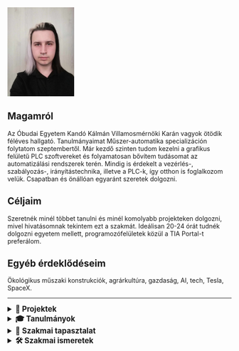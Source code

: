 <img src="./profile.jpg" alt="Profilkép" width="150">

## Magamról
Az Óbudai Egyetem Kandó Kálmán Villamosmérnöki Karán vagyok ötödik féléves hallgató. Tanulmányaimat Műszer-automatika specializáción folytatom szeptembertől. Már kezdő szinten tudom kezelni a grafikus felületű PLC szoftvereket és folyamatosan bővítem tudásomat az automatizálási rendszerek terén. Mindig is érdekelt a vezérlés-, szabályozás-, irányítástechnika, illetve a PLC-k, így otthon is foglalkozom velük. Csapatban és önállóan egyaránt szeretek dolgozni.

## Céljaim
Szeretnék minél többet tanulni és minél komolyabb projekteken dolgozni, mivel hivatásomnak tekintem ezt a szakmát. Ideálisan 20-24 órát tudnék dolgozni egyetem mellett, programozófelületek közül a TIA Portal-t preferálom.

## Egyéb érdeklődéseim
Ökológikus műszaki konstrukciók, agrárkultúra, gazdaság, AI, tech, Tesla, SpaceX.

---
<details>
  <summary style="font-size: 1.2em;"><strong>📂 Projektek</strong></summary>
  <details>
    <summary style="font-size: 1.1em;">⚙️ <strong>Projekt 1: Automata Rendszer Szimuláció</strong></summary>
    <p>Karácsonyfadíszek ellenőrzése. Egy rekeszben 4 dísz, ha 0 vagy 4 darab piros színű jutott, akkor rossz a csomag, különben jó. 
    Tömbfeltöltés FIFO módszerrel, állapotjelzés 4 díszenként.</p>
    <iframe src="./karacsonyfadisz_feladat.pdf" width="100%" height="600px">
    A böngésződ nem támogatja a PDF-ek megjelenítését. Kattints <a href="./karacsonyfadisz_feladat.pdf">ide</a> a letöltéshez.
  </iframe>
  </details>
  <details>
    <summary style="font-size: 1.1em;">🔗 <strong>Projekt 2: Adatgyűjtő rendszer Pythonban</strong></summary>
    <p>Egy adatgyűjtő rendszer tervezése és implementálása Raspberry Pi-vel.</p>
  </details>
  <details>
    <summary style="font-size: 1.1em;">🛠️ <strong>Projekt 3: CNC vezérlés</strong></summary>
    <p>CNC gépek automatizált vezérlésének és diagnosztizálásának kidolgozása.</p>
  </details>
  <details>
    <summary style="font-size: 1.1em;">🏡 <strong>Projekt 4: Smart Home rendszer</strong></summary>
    <p>Egy IoT alapú otthoni automatizálási rendszer fejlesztése.</p>
  </details>
  <details>
    <summary style="font-size: 1.1em;">🔧 <strong>Projekt 5: Elektronikus hibadetektáló eszköz</strong></summary>
    <p>Eszköz tervezése elektronikai áramkörök hibáinak azonosítására.</p>
  </details>
  <details>
    <summary style="font-size: 1.1em;">🤖 <strong>Projekt 6: Ipari robot vezérlése</strong></summary>
    <p>Egy ipari robot kar vezérlési logikájának kidolgozása PLC segítségével.</p>
  </details>
</details>

<details>
  <summary style="font-size: 1.2em;"><strong>🎓 Tanulmányok</strong></summary>
  <ul>
    <li><strong>Egyetem:</strong> Óbudai Egyetem Kandó Kálmán Villamos Kar (2022/1 – jelenleg)</li>
    <li><strong>Szakközépiskola:</strong> Bolyai János Műszaki Technikum és Kollégium
      <ul>
        <li>2021 – 2022: Elektronikai technikus OKJ tanfolyam</li>
        <li>2016 – 2021: Elektrotechnikai tanulmányok</li>
      </ul>
    </li>
    <li><strong>Általános Iskola:</strong> Jókai Mór Általános iskola (2008 – 2016)</li>
  </ul>
</details>

<details>
  <summary style="font-size: 1.2em;"><strong>💼 Szakmai tapasztalat</strong></summary>
  <ul>
    <li><strong>Szakmai gyakorlat:</strong> Radiophonia (2019. 06. – 2019. 07.)
      <br>Feladatok: Légvédelmi szirénák dobozainak összeszerelése, elektronikai diagnosztizálás, CNC gépkezelés, mérések.
    </li>
  </ul>
</details>

<details>
  <summary style="font-size: 1.2em;"><strong>🛠 Szakmai ismeretek</strong></summary>
  <ul>
    <li>Elektronikai áramkörök hibakeresésében, javításában szerzett gyakorlat</li>
    <li>Elektronikai alkatrészek ismerete, kapcsolási rajzok készítése</li>
    <li>Haladó szintű C++, Assembly és Python</li>
    <li>Számos PLC szoftver alapszintű ismerete (TIA Portal, CX-Programmer, Xlogic)</li>
  </ul>
</details>
